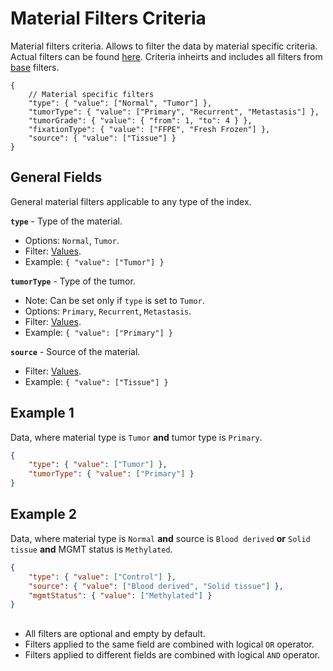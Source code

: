 # Material Filters Criteria
Material filters criteria. Allows to filter the data by material specific criteria. Actual filters can be found [here](../Unite.Indices.Search/Services/Filters/Base/Specimens/Criteria/MaterialCriteria.cs). Criteria inheirts and includes all filters from [base](./search-criteria-specimens-base.md) filters.

```jsonc
{
    // Material specific filters
    "type": { "value": ["Normal", "Tumor"] },
    "tumorType": { "value": ["Primary", "Recurrent", "Metastasis"] },
    "tumorGrade": { "value": { "from": 1, "to": 4 } },
    "fixationType": { "value": ["FFPE", "Fresh Frozen"] },
    "source": { "value": ["Tissue"] }
}
```


## General Fields
General material filters applicable to any type of the index.

**`type`** - Type of the material.
- Options: `Normal`, `Tumor`.
- Filter: [Values](./search-criteria.md#values-criteria).
- Example: `{ "value": ["Tumor"] }`

**`tumorType`** - Type of the tumor.
- Note: Can be set only if `type` is set to `Tumor`.
- Options: `Primary`, `Recurrent`, `Metastasis`.
- Filter: [Values](./search-criteria.md#values-criteria).
- Example: `{ "value": ["Primary"] }`

**`source`** - Source of the material.
- Filter: [Values](./search-criteria.md#values-criteria).
- Example: `{ "value": ["Tissue"] }`


## Example 1
Data, where material type is `Tumor` **and** tumor type is `Primary`.
```json
{
    "type": { "value": ["Tumor"] },
    "tumorType": { "value": ["Primary"] }
}
```

## Example 2
Data, where material type is `Normal` **and** source is `Blood derived` **or** `Solid tissue` **and** MGMT status is `Methylated`.
```json
{
    "type": { "value": ["Control"] },
    "source": { "value": ["Blood derived", "Solid tissue"] },
    "mgmtStatus": { "value": ["Methylated"] }
}
```


##
- All filters are optional and empty by default.
- Filters applied to the same field are combined with logical `OR` operator.
- Filters applied to different fields are combined with logical `AND` operator.
